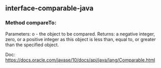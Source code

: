 ## interface-comparable-java

### Method compareTo:
Parameters:
o - the object to be compared.
Returns:
a negative integer, zero, or a positive integer as this object is less than, equal to, or greater than the specified object.

Doc: https://docs.oracle.com/javase/10/docs/api/java/lang/Comparable.html
